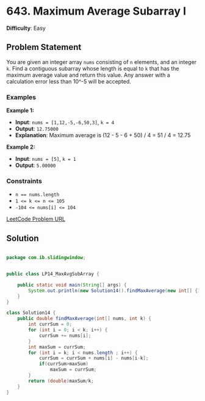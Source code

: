 # 643. Maximum Average Subarray I

**Difficulty**: Easy

## Problem Statement
You are given an integer array `nums` consisting of `n` elements, and an integer `k`. Find a contiguous subarray whose length is equal to `k` that has the maximum average value and return this value. Any answer with a calculation error less than 10^-5 will be accepted.

### Examples

**Example 1:**
- **Input**: `nums = [1,12,-5,-6,50,3]`, `k = 4`
- **Output**: `12.75000`
- **Explanation**: Maximum average is (12 - 5 - 6 + 50) / 4 = 51 / 4 = 12.75

**Example 2:**
- **Input**: `nums = [5]`, `k = 1`
- **Output**: `5.00000`

### Constraints
- `n == nums.length`
- `1 <= k <= n <= 105`
- `-104 <= nums[i] <= 104`

[LeetCode Problem URL](https://leetcode.com/problems/maximum-average-subarray-i/)

## Solution

```java

package com.ib.slidingwindow;


public class LP14_MaxAvgSubArray {

	public static void main(String[] args) {
		System.out.println(new Solution14().findMaxAverage(new int[] {1,12,-5,-6,50,3}, 4));
	}
}

class Solution14 {
    public double findMaxAverage(int[] nums, int k) {
    	int currSum = 0;
		for (int i = 0; i < k; i++) {
			currSum += nums[i];
		}
		int maxSum = currSum;
    	for (int i = k; i < nums.length ; i++) {
    		currSum = currSum + nums[i] - nums[i-k];
    		if(currSum>maxSum)
    			maxSum = currSum;
		}
    	return (double)maxSum/k;
    }
}
